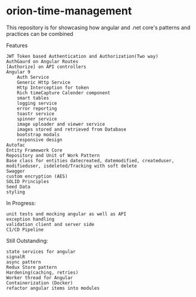 # orion-time-management
This repository is for showcasing  how angular and .net core's patterns and practices can be combined

Features

    JWT Token based Authentication and Authorization(Two way)
    AuthGaurd on Angular Routes
    [Authorize] on API controllers
    Angular 9
        Auth Service
        Generic Http Service
        Http Interception for token
        Rich timeCapture Calender component
        smart tables
        logging service
        error reporting
        toastr service
        spinner service
        image uploader and viewer service
        images stored and retrieved from Database
        bootstrap modals
        responsive design
    Autofac
    Entity Framework Core
    Repository and Unit of Work Pattern
    Base class for entities datecreated, datemodified, createduser, modifieduser, isdeleted/Tracking with soft delete
    Swagger
    custom encryption (AES)
    SOLID Principles
    Seed Data
    styling
    
In Progress:

    unit tests and mocking angular as well as API
    exception handling
    validation client and server side
    CI/CD Pipeline

Still Outstanding:

    state services for angular
    signalR
    async pattern
    Redux Store pattern
    Hardening(caching, retries)
    Worker thread for Angular
    Containerization (Docker)
    refactor angular items into modules
    

